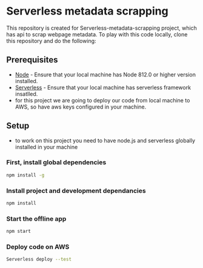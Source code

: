 # Serverless metadata scrapping
This repository is created for Serverless-metadata-scrapping project, which has api to scrap webpage metadata.
To play with this code locally, clone this repository and do the following:

## Prerequisites
- [Node](https://nodejs.org/en/) - Ensure that your local machine has Node 812.0 or higher version installed.
- [Serverless](https://www.serverless.com/) - Ensure that your local machine has serverless framework insatlled.
- for this project we are going to deploy our code from local machine to AWS, so have aws keys configured in your machine.


## Setup
- to work on this project you need to have node.js and serverless globally installed in your machine

### First, install global dependencies

```bash
npm install -g
```
### Install project and development dependancies
```bash
npm install
```
### Start the offline app

```bash
npm start
```
### Deploy code on AWS

```bash
Serverless deploy --test
```
